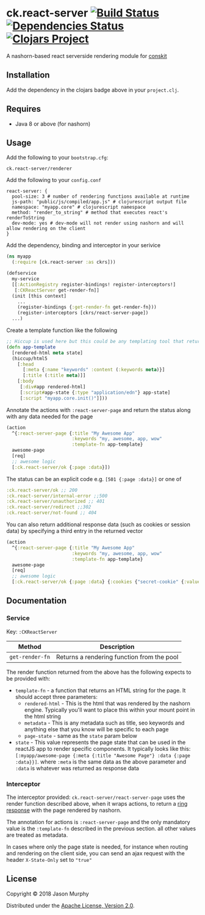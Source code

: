 # ck.react-server [![Build Status](https://travis-ci.org/conskit/ck.react-server.svg?branch=master)](https://travis-ci.org/conskit/ck.react-server) [![Dependencies Status](https://jarkeeper.com/conskit/ck.react-server/status.svg)](https://jarkeeper.com/conskit/ck.react-server) [![Clojars Project](https://img.shields.io/clojars/v/ck.react-server.svg)](https://clojars.org/ck.react-server)

A nashorn-based react serverside rendering module for [conskit](https://github.com/conskit/conskit)

## Installation

Add the dependency in the clojars badge above in your `project.clj`.

## Requires
- Java 8 or above (for nashorn)

## Usage
Add the following to your `bootstrap.cfg`:

```
ck.react-server/renderer
```

Add the following to your `config.conf`

```properties
react-server: {
  pool-size: 3 # number of rendering functions available at runtime
  js-path: "public/js/compiled/app.js" # clojurescript output file
  namespace: "myapp.core" # clojurescript namespace  
  method: "render_to_string" # method that executes react's renderToString
  dev-mode: yes # dev-mode will not render using nashorn and will allow rendering on the client
}
```

Add the dependency, binding and interceptor in your serivice

```clojure
(ns myapp
  (:require [ck.react-server :as ckrs]))

(defservice
  my-service
  [[:ActionRegistry register-bindings! register-interceptors!]
   [:CKReactServer get-render-fn]]
  (init [this context]
    ...
    (register-bindings {:get-render-fn get-render-fn}))
    (register-interceptors [ckrs/react-server-page])
  ...)
```

Create a template function like the following

```clojure
;; Hiccup is used here but this could be any templating tool that returns HTML as a string
(defn app-template
  [rendered-html meta state]
  (hiccup/html5
    [:head
      [:meta {:name "keywords" :content (:keywords meta)}]
      [:title (:title meta)]]
    [:body
     [:div#app rendered-html]
     [:script#app-state {:type "application/edn"} app-state]
     [:script "myapp.core.init()"]]))
```

Annotate the actions with `:react-server-page` and return the status along with any data needed for the page

```clojure
(action
  ^{:react-server-page {:title "My Awesome App"
                        :keywords "my, awesome, app, wow"
                        :template-fn app-template}
  awesome-page
  [req]
  ;; awesome logic
  [:ck.react-server/ok {:page :data}])
```

The status can be an explicit code e.g. `[501 {:page :data}]` or one of 

```clojure
:ck.react-server/ok ;; 200
:ck.react-server/internal-error ;;500
:ck.react-server/unauthorized ;; 401
:ck.react-server/redirect ;;302
:ck.react-server/not-found ;; 404
```

You can also return additional response data (such as cookies or session data) by specifying a third entry in the returned vector

```clojure
(action
  ^{:react-server-page {:title "My Awesome App"
                        :keywords "my, awesome, app, wow"
                        :template-fn app-template}
  awesome-page
  [req]
  ;; awesome logic
  [:ck.react-server/ok {:page :data} {:cookies {"secret-cookie" {:value "emosewa"}}}])
```

## Documentation

### Service

Key: `:CKReactServer`

|Method | Description|
|----|---|
|`get-render-fn` | Returns a rendering function from the pool|

The render function returned from the above has the following expects to be provided with:

- `template-fn` - a function that returns an HTML string for the page. It should accept three parameters:
  - `rendered-html` - This is the html that was rendered by the nashorn engine. Typically you'll want to place this within your mount point in the html string
  - `metadata` - This is any metadata such as title, seo keywords and anything else that you know will be specific to each page
  - `page-state` - same as the `state` param below
- `state` - This value represents the page state that can be used in the reactJS app to render specific components. It typically looks like this: `[:myapp/awesome-page {:meta {:title "Awesome Page"} :data {:page :data}}]`. where `:meta` is the same data as the above parameter and `:data` is whatever was returned as response data 

### Interceptor

The interceptor provided: `ck.react-server/react-server-page` uses the render function described above, when it wraps actions, to return a [ring response](https://github.com/ring-clojure/ring/wiki/Creating-responses) with the page rendered by nashorn.

The annotation for actions is `:react-server-page` and the only mandatory value is the `:template-fn` described in the previous section. all other values are treated as metadata.

In cases where only the page state is needed, for instance when routing and rendering on the client side, you can send an ajax request with the header `X-State-Only` set to `"true"`


## License

Copyright © 2018 Jason Murphy

Distributed under the [Apache License, Version 2.0](http://www.apache.org/licenses/LICENSE-2.0.html).
